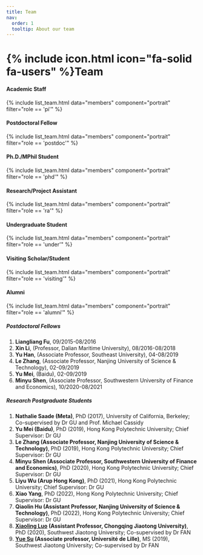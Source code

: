 ```yaml
---
title: Team
nav:
  order: 1
  tooltip: About our team
---
```


# {% include icon.html icon="fa-solid fa-users" %}Team


#### Academic Staff
{% include list_team.html data="members" component="portrait" filter="role == 'pi'"  %}
#### Postdoctoral Fellow
{% include list_team.html data="members" component="portrait" filter="role == 'postdoc'" %}
#### Ph.D./MPhil Student
{% include list_team.html data="members" component="portrait" filter="role == 'phd'" %}
#### Research/Project Assistant
{% include list_team.html data="members" component="portrait" filter="role == 'ra'" %}
#### Undergraduate Student
{% include list_team.html data="members" component="portrait" filter="role == 'under'" %}
#### Visiting Scholar/Student
{% include list_team.html data="members" component="portrait" filter="role == 'visiting'" %}
#### Alumni
{% include list_team.html data="members" component="portrait" filter="role == 'alumni'" %}
##### Postdoctoral Fellows
1.	**Liangliang Fu**, 09/2015-08/2016  
2.	**Xin Li**, (Professor, Dalian Maritime University), 08/2016-08/2018  
3.	**Yu Han**, (Associate Professor, Southeast University), 04-08/2019  
4.	**Le Zhang**, (Associate Professor, Nanjing University of Science & Technology), 02-09/2019  
5.	**Yu Mei**, (Baidu), 02-09/2019  
6.	**Minyu Shen**, (Associate Professor, Southwestern University of Finance and Economics), 10/2020-08/2021  

##### Research Postgraduate Students
1.	**Nathalie Saade (Meta)**, PhD (2017), University of California, Berkeley; Co-supervised by Dr GU and Prof. Michael Cassidy  
2.	**Yu Mei (Baidu)**, PhD (2019), Hong Kong Polytechnic University; Chief Supervisor: Dr GU 
3.	**Le Zhang (Associate Professor, Nanjing University of Science & Technology)**, PhD (2019), Hong Kong Polytechnic University; Chief Supervisor: Dr GU  
4.	**Minyu Shen (Associate Professor, Southwestern University of Finance and Economics)**, PhD (2020), Hong Kong Polytechnic University; Chief Supervisor: Dr GU  
5.	**Liyu Wu (Arup Hong Kong)**, PhD (2021), Hong Kong Polytechnic University; Chief Supervisor: Dr GU  
6.	**Xiao Yang**, PhD (2022), Hong Kong Polytechnic University; Chief Supervisor: Dr GU  
7.	**Qiaolin Hu (Assistant Professor, Nanjing University of Science & Technology)**, PhD (2022), Hong Kong Polytechnic University; Chief Supervisor: Dr GU
8.  **[Xiaoling Luo](https://www.researchgate.net/profile/Xiaoling-Luo-3) (Assistant Professor, Chongqing Jiaotong University)**, PhD (2020), Southwest Jiaotong University; Co-supervised by Dr FAN
9.  **[Yue Su](https://ysu1028.github.io/cv/) (Associate professor, Université de Lille)**, MS (2019), Southwest Jiaotong University; Co-supervised by Dr FAN 




